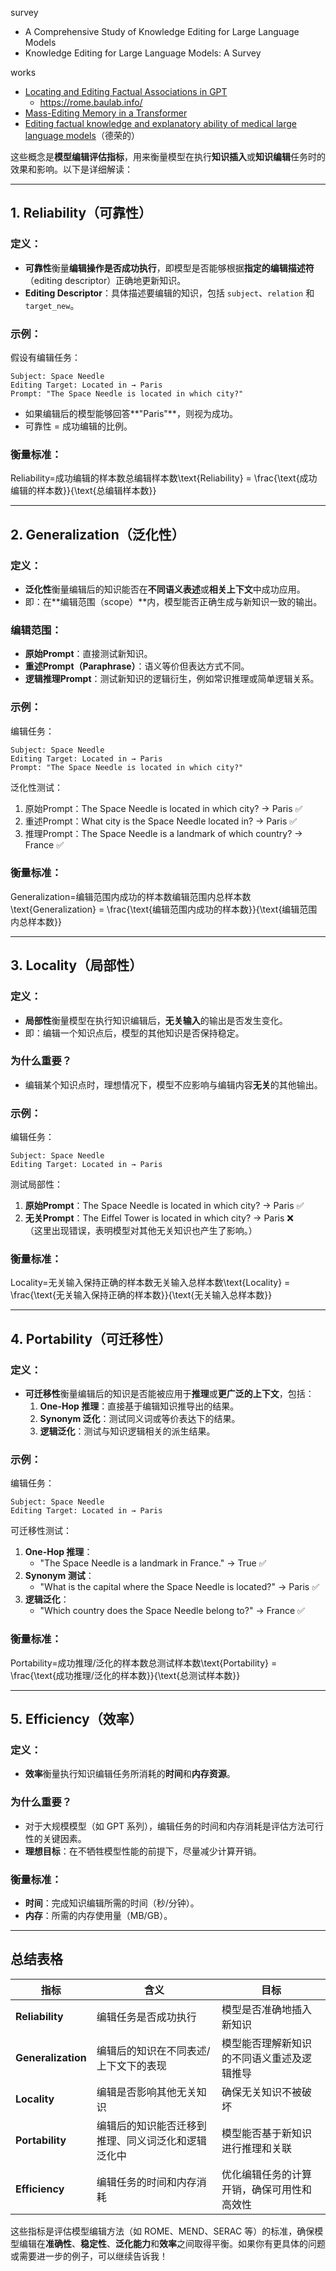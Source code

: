 

survey
- A Comprehensive Study of Knowledge Editing for Large Language Models
- Knowledge Editing for Large Language Models: A Survey




works
- [Locating and Editing Factual Associations in GPT](https://arxiv.org/abs/2202.05262)
	- https://rome.baulab.info/
- [Mass-Editing Memory in a Transformer](https://arxiv.org/abs/2210.07229)
- [Editing factual knowledge and explanatory ability of medical large language models](https://dl.acm.org/doi/abs/10.1145/3627673.3679673)（德荣的）

这些概念是**模型编辑评估指标**，用来衡量模型在执行**知识插入**或**知识编辑**任务时的效果和影响。以下是详细解读：

---

## **1. Reliability（可靠性）**

### **定义**：

- **可靠性**衡量**编辑操作是否成功执行**，即模型是否能够根据**指定的编辑描述符**（editing descriptor）正确地更新知识。
- **Editing Descriptor**：具体描述要编辑的知识，包括 `subject`、`relation` 和 `target_new`。

### **示例**：

假设有编辑任务：

```text
Subject: Space Needle  
Editing Target: Located in → Paris
Prompt: "The Space Needle is located in which city?"
```

- 如果编辑后的模型能够回答**"Paris"**，则视为成功。
- 可靠性 = 成功编辑的比例。

### **衡量标准**：

Reliability=成功编辑的样本数总编辑样本数\text{Reliability} = \frac{\text{成功编辑的样本数}}{\text{总编辑样本数}}

---

## **2. Generalization（泛化性）**

### **定义**：

- **泛化性**衡量编辑后的知识能否在**不同语义表述**或**相关上下文**中成功应用。
- 即：在**编辑范围（scope）**内，模型能否正确生成与新知识一致的输出。

### **编辑范围**：

- **原始Prompt**：直接测试新知识。
- **重述Prompt（Paraphrase）**：语义等价但表达方式不同。
- **逻辑推理Prompt**：测试新知识的逻辑衍生，例如常识推理或简单逻辑关系。

### **示例**：

编辑任务：

```text
Subject: Space Needle  
Editing Target: Located in → Paris
Prompt: "The Space Needle is located in which city?"
```

泛化性测试：

1. 原始Prompt：The Space Needle is located in which city? → Paris ✅
2. 重述Prompt：What city is the Space Needle located in? → Paris ✅
3. 推理Prompt：The Space Needle is a landmark of which country? → France ✅

### **衡量标准**：

Generalization=编辑范围内成功的样本数编辑范围内总样本数\text{Generalization} = \frac{\text{编辑范围内成功的样本数}}{\text{编辑范围内总样本数}}

---

## **3. Locality（局部性）**

### **定义**：

- **局部性**衡量模型在执行知识编辑后，**无关输入**的输出是否发生变化。
- 即：编辑一个知识点后，模型的其他知识是否保持稳定。

### **为什么重要？**

- 编辑某个知识点时，理想情况下，模型不应影响与编辑内容**无关**的其他输出。

### **示例**：

编辑任务：

```text
Subject: Space Needle  
Editing Target: Located in → Paris
```

测试局部性：

1. **原始Prompt**：The Space Needle is located in which city? → Paris ✅
2. **无关Prompt**：The Eiffel Tower is located in which city? → Paris ❌  
    （这里出现错误，表明模型对其他无关知识也产生了影响。）

### **衡量标准**：

Locality=无关输入保持正确的样本数无关输入总样本数\text{Locality} = \frac{\text{无关输入保持正确的样本数}}{\text{无关输入总样本数}}

---

## **4. Portability（可迁移性）**

### **定义**：

- **可迁移性**衡量编辑后的知识是否能被应用于**推理**或**更广泛的上下文**，包括：
    1. **One-Hop 推理**：直接基于编辑知识推导出的结果。
    2. **Synonym 泛化**：测试同义词或等价表达下的结果。
    3. **逻辑泛化**：测试与知识逻辑相关的派生结果。

### **示例**：

编辑任务：

```text
Subject: Space Needle  
Editing Target: Located in → Paris
```

可迁移性测试：

1. **One-Hop 推理**：
    - "The Space Needle is a landmark in France." → True ✅
2. **Synonym 测试**：
    - "What is the capital where the Space Needle is located?" → Paris ✅
3. **逻辑泛化**：
    - "Which country does the Space Needle belong to?" → France ✅

### **衡量标准**：

Portability=成功推理/泛化的样本数总测试样本数\text{Portability} = \frac{\text{成功推理/泛化的样本数}}{\text{总测试样本数}}

---

## **5. Efficiency（效率）**

### **定义**：

- **效率**衡量执行知识编辑任务所消耗的**时间**和**内存资源**。

### **为什么重要？**

- 对于大规模模型（如 GPT 系列），编辑任务的时间和内存消耗是评估方法可行性的关键因素。
- **理想目标**：在不牺牲模型性能的前提下，尽量减少计算开销。

### **衡量标准**：

- **时间**：完成知识编辑所需的时间（秒/分钟）。
- **内存**：所需的内存使用量（MB/GB）。

---

## **总结表格**

|指标|含义|目标|
|---|---|---|
|**Reliability**|编辑任务是否成功执行|模型是否准确地插入新知识|
|**Generalization**|编辑后的知识在不同表述/上下文下的表现|模型能否理解新知识的不同语义重述及逻辑推导|
|**Locality**|编辑是否影响其他无关知识|确保无关知识不被破坏|
|**Portability**|编辑后的知识能否迁移到推理、同义词泛化和逻辑泛化中|模型能否基于新知识进行推理和关联|
|**Efficiency**|编辑任务的时间和内存消耗|优化编辑任务的计算开销，确保可用性和高效性|

这些指标是评估模型编辑方法（如 ROME、MEND、SERAC 等）的标准，确保模型编辑在**准确性**、**稳定性**、**泛化能力**和**效率**之间取得平衡。如果你有更具体的问题或需要进一步的例子，可以继续告诉我！